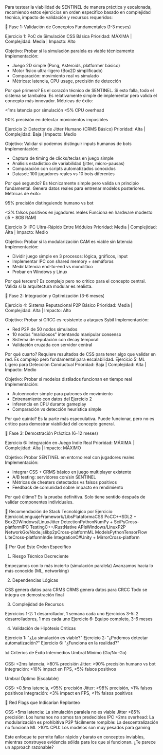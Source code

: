 Para testear la viabilidad de SENTINEL de manera práctica y escalonada, recomiendo estos ejercicios en orden específico basado en complejidad técnica, impacto de validación y recursos requeridos:

🎯 Fase 1: Validación de Conceptos Fundamentales (1-3 meses)

Ejercicio 1: PoC de Simulación CSS Básica
Prioridad: MÁXIMA | Complejidad: Media | Impacto: Alto

Objetivo: Probar si la simulación paralela es viable técnicamente
Implementación:
- Juego 2D simple (Pong, Asteroids, platformer básico)
- Motor físico ultra-ligero (Box2D simplificado)  
- Comparación: movimiento real vs simulado
- Métricas: latencia, CPU usage, precisión de detección
  
Por qué primero?
Es el corazón técnico de SENTINEL. Si esto falla, todo el sistema se tambalea. Es relativamente simple de implementar pero valida el concepto más innovador.
Métricas de éxito:

<1ms latencia por simulación
<5% CPU overhead


90% precisión en detectar movimientos imposibles



Ejercicio 2: Detector de Jitter Humano (CRMS Básico)
Prioridad: Alta | Complejidad: Baja | Impacto: Medio

Objetivo: Validar si podemos distinguir inputs humanos de bots
Implementación:
- Captura de timing de clicks/teclas en juego simple
- Análisis estadístico de variabilidad (jitter, micro-pausas)
- Comparación con scripts automatizados conocidos
- Dataset: 100 jugadores reales vs 10 bots diferentes

Por qué segundo?
Es técnicamente simple pero valida un principio fundamental. Genera datos reales para entrenar modelos posteriores.
Métricas de éxito:



95% precisión distinguiendo humano vs bot


<3% falsos positivos en jugadores reales
Funciona en hardware modesto (i5 + 8GB RAM)

Ejercicio 3: IPC Ultra-Rápido Entre Módulos
Prioridad: Media | Complejidad: Alta | Impacto: Medio

Objetivo: Probar si la modularización CAM es viable sin latencia
Implementación:
- Dividir juego simple en 3 procesos: lógica, gráficos, input
- Implementar IPC con shared memory + semáforos
- Medir latencia end-to-end vs monolítico
- Probar en Windows y Linux
  
Por qué tercero?
Es complejo pero no crítico para el concepto central. Valida si la arquitectura modular es realista.

🔬 Fase 2: Integración y Optimización (3-6 meses)

Ejercicio 4: Sistema Reputacional P2P Básico
Prioridad: Media | Complejidad: Alta | Impacto: Alto

Objetivo: Probar si CRCC es resistente a ataques Sybil
Implementación:
- Red P2P de 50 nodos simulados
- 10 nodos "maliciosos" intentando manipular consenso
- Sistema de reputación con decay temporal
- Validación cruzada con servidor central
  
Por qué cuarto?
Requiere resultados de CSS para tener algo que validar en red. Es complejo pero fundamental para escalabilidad.
Ejercicio 5: ML Ligero para Detección Conductual
Prioridad: Baja | Complejidad: Alta | Impacto: Medio

Objetivo: Probar si modelos distilados funcionan en tiempo real
Implementación:
- Autoencoder simple para patrones de movimiento
- Entrenamiento con datos del Ejercicio 2
- Inferencia en CPU durante gameplay
- Comparación vs detección heurística simple
  
Por qué quinto?
Es la parte más especulativa. Puede funcionar, pero no es crítico para demostrar viabilidad del concepto general.

🚀 Fase 3: Demostración Práctica (6-12 meses)

Ejercicio 6: Integración en Juego Indie Real
Prioridad: MÁXIMA | Complejidad: Alta | Impacto: MÁXIMO

Objetivo: Probar SENTINEL en entorno real con jugadores reales
Implementación:
- Integrar CSS + CRMS básico en juego multiplayer existente
- A/B testing: servidores con/sin SENTINEL
- Métricas de cheaters detectados vs falsos positivos
- Feedback de comunidad sobre impacto en rendimiento
  
Por qué último?
Es la prueba definitiva. Solo tiene sentido después de validar componentes individuales.

🎯 Recomendación de Stack Tecnológico por Ejercicio
EjercicioLenguajeFramework/LibsPlataformaCSS PoCC++SDL2 + Box2DWindows/LinuxJitter DetectionPythonNumPy + SciPyCross-platformIPC TestingC++/RustNative APIsWindows/LinuxP2P NetworkGo/Node.jslibp2pCross-platformML ModelsPythonTensorFlow LiteCross-platformIndie IntegrationC#Unity + MirrorCross-platform

🧪 Por Qué Este Orden Específico
1. Riesgo Técnico Decreciente

Empezamos con lo más incierto (simulación paralela)
Avanzamos hacia lo más conocido (ML, networking)

2. Dependencias Lógicas

CSS genera datos para CRMS
CRMS genera datos para CRCC
Todo se integra en demostración final

3. Complejidad de Recursos

Ejercicios 1-2: 1 desarrollador, 1 semana cada uno
Ejercicios 3-5: 2 desarrolladores, 1 mes cada uno
Ejercicio 6: Equipo completo, 3-6 meses

4. Validación de Hipótesis Críticas

Ejercicio 1: "¿La simulación es viable?"
Ejercicio 2: "¿Podemos detectar automatización?"
Ejercicio 6: "¿Funciona en la realidad?"

📊 Criterios de Éxito Intermedios
Umbral Mínimo (Go/No-Go)

CSS: <2ms latencia, >80% precisión
Jitter: >90% precisión humano vs bot
Integración: <10% impact en FPS, <5% falsos positivos

Umbral Óptimo (Escalable)

CSS: <0.5ms latencia, >95% precisión
Jitter: >98% precisión, <1% falsos positivos
Integración: <3% impact en FPS, <1% falsos positivos

🚨 Red Flags que Indicarían Replanteo

CSS >5ms latencia: La simulación paralela no es viable
Jitter <85% precisión: Los humanos no somos tan predecibles
IPC >2ms overhead: La modularización es prohibitiva
P2P fácilmente rompible: La descentralización no funciona
ML >10% CPU: Los modelos son muy pesados para gaming

Este enfoque te permite fallar rápido y barato en conceptos inviables, mientras construyes evidencia sólida para los que sí funcionan. ¿Te parece un approach razonable?
